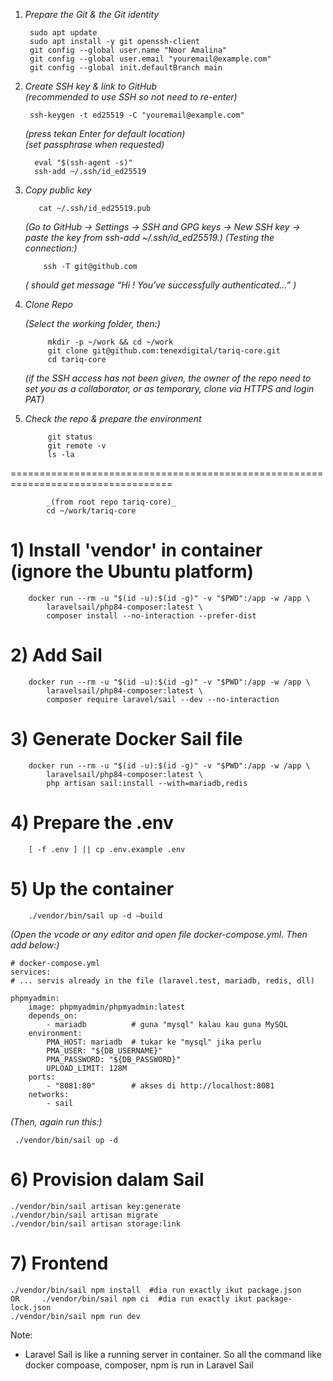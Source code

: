 1) _Prepare the Git & the Git identity_  

        sudo apt update  
        sudo apt install -y git openssh-client  
        git config --global user.name "Noor Amalina"  
        git config --global user.email "youremail@example.com"  
        git config --global init.defaultBranch main  

2) _Create SSH key & link to GitHub_  
    _(recommended to use SSH so not need to re-enter)_
  
        ssh-keygen -t ed25519 -C "youremail@example.com"  


     _(press tekan Enter for default location)_   
     _(set passphrase when requested)_  
  
         eval "$(ssh-agent -s)"
         ssh-add ~/.ssh/id_ed25519

3) _Copy public key_  

          cat ~/.ssh/id_ed25519.pub

     _(Go to  GitHub → Settings → SSH and GPG keys → New SSH key → paste the key from ssh-add ~/.ssh/id_ed25519.)_
     _(Testing the connection:)_
     
           ssh -T git@github.com
  
     _( should get message “Hi <username>! You've successfully authenticated…” )_
4) _Clone Repo_

    _(Select the working folder, then:)_

            mkdir -p ~/work && cd ~/work
            git clone git@github.com:tenexdigital/tariq-core.git
            cd tariq-core

    _(if the SSH access has not been given, the owner of the repo need to set you as a collaborator, or as temporary, clone via HTTPS and login PAT)_


5) _Check the repo & prepare the environment_

            git status
            git remote -v
            ls -la

==================================================================================

            _(from root repo tariq-core)_
            cd ~/work/tariq-core

# 1) Install 'vendor' in container (ignore the Ubuntu platform)

        docker run --rm -u "$(id -u):$(id -g)" -v "$PWD":/app -w /app \
            laravelsail/php84-composer:latest \
            composer install --no-interaction --prefer-dist

# 2) Add Sail

        docker run --rm -u "$(id -u):$(id -g)" -v "$PWD":/app -w /app \
            laravelsail/php84-composer:latest \
            composer require laravel/sail --dev --no-interaction

# 3) Generate Docker Sail file
        docker run --rm -u "$(id -u):$(id -g)" -v "$PWD":/app -w /app \
            laravelsail/php84-composer:latest \
            php artisan sail:install --with=mariadb,redis

# 4) Prepare the .env

        [ -f .env ] || cp .env.example .env

# 5) Up the container
        ./vendor/bin/sail up -d –build

_(Open the vcode or any editor and open file docker-compose.yml. Then add below:)_


    # docker-compose.yml
    services:
    # ... servis already in the file (laravel.test, mariadb, redis, dll)

    phpmyadmin:
        image: phpmyadmin/phpmyadmin:latest
        depends_on:
            - mariadb          # guna "mysql" kalau kau guna MySQL
        environment:
            PMA_HOST: mariadb  # tukar ke "mysql" jika perlu
            PMA_USER: "${DB_USERNAME}"
            PMA_PASSWORD: "${DB_PASSWORD}"
            UPLOAD_LIMIT: 128M
        ports:
            - "8081:80"        # akses di http://localhost:8081
        networks:
            - sail


_(Then, again run this:)_

     ./vendor/bin/sail up -d


# 6) Provision dalam Sail

    ./vendor/bin/sail artisan key:generate
    ./vendor/bin/sail artisan migrate
    ./vendor/bin/sail artisan storage:link

# 7) Frontend
    ./vendor/bin/sail npm install  #dia run exactly ikut package.json     OR     ./vendor/bin/sail npm ci  #dia run exactly ikut package-lock.json
    ./vendor/bin/sail npm run dev


Note: 
- Laravel Sail is like a running server in container. So all the command like docker compoase, composer, npm is run in Laravel Sail
